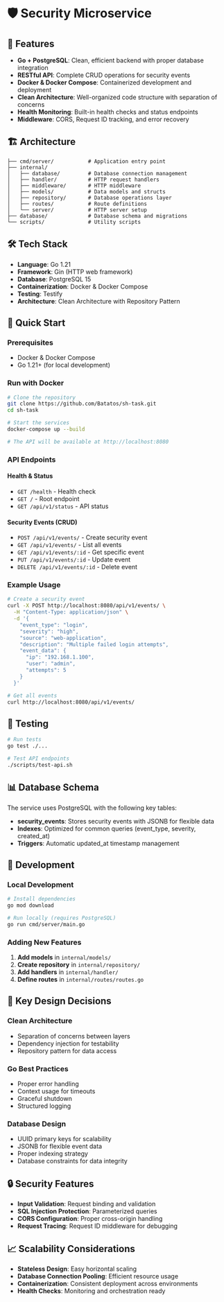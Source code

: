 # 🛡️ Security Microservice



## 🚀 Features

- **Go + PostgreSQL**: Clean, efficient backend with proper database integration
- **RESTful API**: Complete CRUD operations for security events
- **Docker & Docker Compose**: Containerized development and deployment
- **Clean Architecture**: Well-organized code structure with separation of concerns
- **Health Monitoring**: Built-in health checks and status endpoints
- **Middleware**: CORS, Request ID tracking, and error recovery

## 🏗️ Architecture

```
├── cmd/server/           # Application entry point
├── internal/
│   ├── database/         # Database connection management
│   ├── handler/          # HTTP request handlers
│   ├── middleware/       # HTTP middleware
│   ├── models/           # Data models and structs
│   ├── repository/       # Database operations layer
│   ├── routes/           # Route definitions
│   └── server/           # HTTP server setup
├── database/             # Database schema and migrations
└── scripts/              # Utility scripts
```

## 🛠️ Tech Stack

- **Language**: Go 1.21
- **Framework**: Gin (HTTP web framework)
- **Database**: PostgreSQL 15
- **Containerization**: Docker & Docker Compose
- **Testing**: Testify
- **Architecture**: Clean Architecture with Repository Pattern

## 🚀 Quick Start

### Prerequisites
- Docker & Docker Compose
- Go 1.21+ (for local development)

### Run with Docker
```bash
# Clone the repository
git clone https://github.com/Batatos/sh-task.git
cd sh-task

# Start the services
docker-compose up --build

# The API will be available at http://localhost:8080
```

### API Endpoints

#### Health & Status
- `GET /health` - Health check
- `GET /` - Root endpoint
- `GET /api/v1/status` - API status

#### Security Events (CRUD)
- `POST /api/v1/events/` - Create security event
- `GET /api/v1/events/` - List all events
- `GET /api/v1/events/:id` - Get specific event
- `PUT /api/v1/events/:id` - Update event
- `DELETE /api/v1/events/:id` - Delete event

### Example Usage

```bash
# Create a security event
curl -X POST http://localhost:8080/api/v1/events/ \
  -H "Content-Type: application/json" \
  -d '{
    "event_type": "login",
    "severity": "high",
    "source": "web-application",
    "description": "Multiple failed login attempts",
    "event_data": {
      "ip": "192.168.1.100",
      "user": "admin",
      "attempts": 5
    }
  }'

# Get all events
curl http://localhost:8080/api/v1/events/
```

## 🧪 Testing

```bash
# Run tests
go test ./...

# Test API endpoints
./scripts/test-api.sh
```

## 📊 Database Schema

The service uses PostgreSQL with the following key tables:

- **security_events**: Stores security events with JSONB for flexible data
- **Indexes**: Optimized for common queries (event_type, severity, created_at)
- **Triggers**: Automatic updated_at timestamp management

## 🔧 Development

### Local Development
```bash
# Install dependencies
go mod download

# Run locally (requires PostgreSQL)
go run cmd/server/main.go
```

### Adding New Features
1. **Add models** in `internal/models/`
2. **Create repository** in `internal/repository/`
3. **Add handlers** in `internal/handler/`
4. **Define routes** in `internal/routes/routes.go`

## 🎯 Key Design Decisions

### **Clean Architecture**
- Separation of concerns between layers
- Dependency injection for testability
- Repository pattern for data access

### **Go Best Practices**
- Proper error handling
- Context usage for timeouts
- Graceful shutdown
- Structured logging

### **Database Design**
- UUID primary keys for scalability
- JSONB for flexible event data
- Proper indexing strategy
- Database constraints for data integrity

## 🔒 Security Features

- **Input Validation**: Request binding and validation
- **SQL Injection Protection**: Parameterized queries
- **CORS Configuration**: Proper cross-origin handling
- **Request Tracing**: Request ID middleware for debugging

## 📈 Scalability Considerations

- **Stateless Design**: Easy horizontal scaling
- **Database Connection Pooling**: Efficient resource usage
- **Containerization**: Consistent deployment across environments
- **Health Checks**: Monitoring and orchestration ready